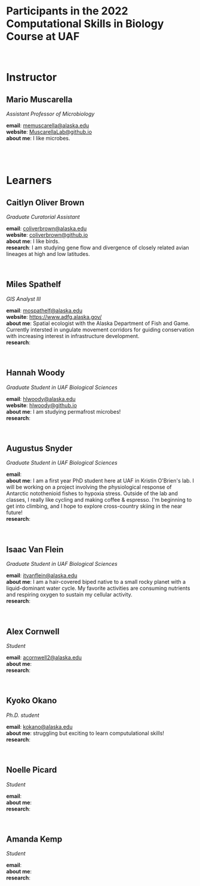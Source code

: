 # Participants in the 2022 Computational Skills in Biology Course at UAF

<br>

# Instructor  
  
## Mario Muscarella 
*Assistant Professor of Microbiology* 

**email**: memuscarella@alaska.edu  
**website**: MuscarellaLab@github.io  
**about me**: I like microbes. 

<br><br>
  
# Learners

## Caitlyn Oliver Brown
*Graduate Curatorial Assistant*  

**email**: coliverbrown@alaska.edu  
**website**: coliverbrown@github.io  
**about me**: I like birds.  
**research**: I am studying gene flow and divergence of closely related avian lineages at high and low latitudes. 

<br>

## Miles Spathelf
*GIS Analyst III*

**email**: mospathelf@alaska.edu  
**website**: https://www.adfg.alaska.gov/  
**about me**: Spatial ecologist with the Alaska Department of Fish and Game. Currently intersted in ungulate movement corridors for guiding 
conservation with increasing interest in infrastructure development.   
**research**: 
  
<br>

## Hannah Woody
*Graduate Student in UAF Biological Sciences*

**email**: hlwoody@alaska.edu  
**website**: hlwoody@github.io  
**about me**: I am studying permafrost microbes!   
**research**: 
 
<br>

## Augustus Snyder 
*Graduate Student in UAF Biological Sciences*

**email**:   
**about me**: I am a first year PhD student here at UAF in 
Kristin O'Brien's lab. I will be working on a project involving the 
physiological response of Antarctic notothenioid fishes to hypoxia 
stress. Outside of the lab and classes, I really like cycling and making 
coffee & espresso. I'm beginning to get into climbing, and I hope to 
explore cross-country skiing in the near future!  
**research**: 
  
<br>
  
## Isaac Van Flein
*Graduate Student in UAF Biological Sciences*

**email**: itvanflein@alaska.edu  
**about me**: I am a hair-covered biped native to a small rocky planet with a liquid-dominant water cycle. My favorite activities are consuming nutrients and respiring oxygen to sustain my cellular activity.   
**research**: 
  
  <br>

## Alex Cornwell
*Student*

**email**: acornwell2@alaska.edu  
**about me**:    
**research**: 


<br>


## Kyoko Okano 
*Ph.D. student*

**email**: kokano@alaska.edu  
**about me**: struggling but exciting to learn computulational skills!   
**research**: 


<br>

## Noelle Picard 
*Student*

**email**:    
**about me**:     
**research**: 

<br>

## Amanda Kemp 
*Student*

**email**:    
**about me**:     
**research**: 

